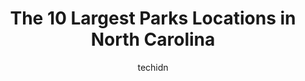 ---
layout: ampstory
image: https://i0.wp.com/paketmu.com/wp-content/uploads/2023/06/lake-crabtree-county-park-0-in-north-carolina-1686365987.jpeg?resize=640,853
author: techidn
featured: false
description: Explore the diverse Park scene in North Carolina, home to an incredible selection of 10 establishments catering to every taste. Whether youre in search of iconic favorites or undiscovered t
title: The 10 Largest Parks Locations in North Carolina
cover:
   title: The 10 Largest Parks Locations in North Carolina
   subtitle: RICKPATE
   background: https://paketmu.com/wp-content/uploads/2023/06/lake-crabtree-county-park-0-in-north-carolina-1686365987.jpeg

pages: 
 - layout: thirds
   top: <h1>#1 Chimney Rock at Chimney Rock State Park</h1>
   bottom: "<p>This park has a wonderful history of how it came to be. There is an option to purchase tickets upon arrival, but I recommend purchasing online because it makes entering t</p>"
   background: https://paketmu.com/wp-content/uploads/2023/06/lake-crabtree-county-park-1-in-north-carolina-1686365988.jpeg
   backgroundblur: true
 - layout: thirds
   top: <h1>#2 Pilot Mountain State Park</h1>
   bottom: "<p>This was my first visit on Sunday. I love this hike!!! We were not allowed to drive up the mountain (as it was crowded) but they have a shuttle bus that takes you to the </p>"
   background: https://paketmu.com/wp-content/uploads/2023/06/lake-crabtree-county-park-2-in-north-carolina-1686365989.jpeg
   cta:
      link: https://paketmu.com/the-10-largest-parks-locations-in-north-carolina/
      text: The 10 Largest Parks Locations in North Carolina
 - layout: thirds
   top: <h1>#3 Grandfather Mountain State Park</h1>
   bottom: "<p>Beautiful long-range views, especially from the top. Paid around $25 a person to get in, including the ticket for the Mile-High Bridge. The bridge itself is only about 80</p>"
   background: https://paketmu.com/wp-content/uploads/2023/06/lake-crabtree-county-park-3-in-north-carolina-1686365989.jpeg
   cta:
      link: https://paketmu.com/the-10-largest-parks-locations-in-north-carolina/
      text: The 10 Largest Parks Locations in North Carolina
 - layout: thirds
   top: <h1>#4 Jockeys Ridge State Park</h1>
   bottom: "<p>300 W Carolista Dr, Nags Head, NC 27959, United States</p>"
   background: https://images.unsplash.com/photo-1489694553447-4c9339da310d?ixlib=rb-4.0.3&ixid=MnwxMjA3fDB8MHxwaG90by1wYWdlfHx8fGVufDB8fHx8&auto=format&fit=crop&w=640&h=853&q=80
   cta:
      link: https://paketmu.com/the-10-largest-parks-locations-in-north-carolina/
      text: The 10 Largest Parks Locations in North Carolina
 - layout: thirds
   top: <h1>#5 Crowders Mountain State Park</h1>
   bottom: "<p>522 Park Office Ln, Kings Mountain, NC 28086, United States</p>"
   background: https://images.unsplash.com/photo-1540457036297-448b6b99e91c?ixlib=rb-4.0.3&ixid=MnwxMjA3fDB8MHxwaG90by1wYWdlfHx8fGVufDB8fHx8&auto=format&fit=crop&w=640&h=853&q=80
   cta:
      link: https://paketmu.com/the-10-largest-parks-locations-in-north-carolina/
      text: The 10 Largest Parks Locations in North Carolina
 - layout: thirds
   top: <h1>#6 Mount Mitchell State Park</h1>
   bottom: "<p>2388 NC-128, Burnsville, NC 28714, United States</p>"
   background: https://images.unsplash.com/photo-1632260260864-caf7fde5ec36?ixlib=rb-4.0.3&ixid=MnwxMjA3fDB8MHxwaG90by1wYWdlfHx8fGVufDB8fHx8&auto=format&fit=crop&w=640&h=853&q=80
   cta:
      link: https://paketmu.com/the-10-largest-parks-locations-in-north-carolina/
      text: The 10 Largest Parks Locations in North Carolina
 - layout: thirds
   top: <h1>#7 Lake Norman State Park</h1>
   bottom: "<p>759 State Park Rd, Troutman, NC 28166, United States</p>"
   background: https://images.unsplash.com/photo-1618005182384-a83a8bd57fbe?ixlib=rb-4.0.3&ixid=MnwxMjA3fDB8MHxwaG90by1wYWdlfHx8fGVufDB8fHx8&auto=format&fit=crop&w=640&h=853&q=80
   cta:
      link: https://paketmu.com/the-10-largest-parks-locations-in-north-carolina/
      text: The 10 Largest Parks Locations in North Carolina
 - layout: thirds
   middle: Continue reading...
   background: https://images.unsplash.com/photo-1533998839656-76f5e4b2bccb?ixlib=rb-4.0.3&ixid=MnwxMjA3fDB8MHxwaG90by1wYWdlfHx8fGVufDB8fHx8&auto=format&fit=crop&w=640&h=853&q=80
   cta:
      link: https://paketmu.com/the-10-largest-parks-locations-in-north-carolina/
      text: The 10 Largest Parks Locations in North Carolina
      
---